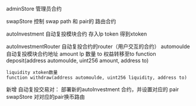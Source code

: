 adminStore 管理员合约

swapStore 控制 swap path 和 pair的 路由合约

autoInvestment 自动复投模块合约
    存入lp token 得到xtoken

autoInvestmentRouter 自动复投合约的router（用户交互的合约）
    automoulde 自动复投模块合约地址
    amount lp 数量
    to 权益转移至to
    function deposit(address automoulde, uint256 amount, address to)

    liquidity xtoken数量
    function withdraw(address automoulde, uint256 liquidity, address to)


新增 自动复投交易对：
    部署新的autoInvestment 合约，并设置对应的 pair
    swapStore 对对应的pair换币路由
